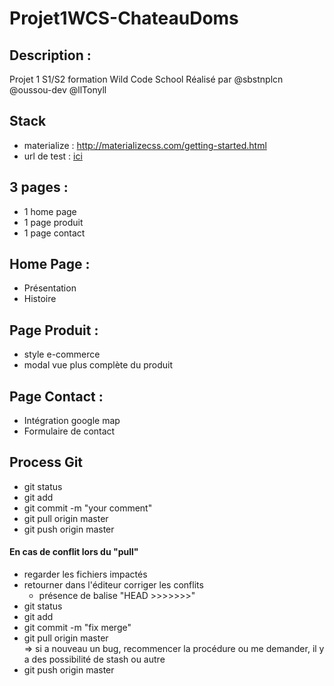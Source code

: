 # Projet1WCS-ChateauDoms

## Description :
Projet 1 S1/S2 formation Wild Code School
Réalisé par @sbstnplcn @oussou-dev @llTonyll

## Stack
  - materialize : http://materializecss.com/getting-started.html
  - url de test : [ici](https://htmlpreview.github.io/?https://raw.githubusercontent.com/sbstnplcn/Projet1WCS-ChateauDoms/master/index.html)

## 3 pages :

  - 1 home page
  - 1 page produit
  - 1 page contact

## Home Page :
  - Présentation
  - Histoire

## Page Produit :
  - style e-commerce
  - modal vue plus complète du produit

## Page Contact :
  - Intégration google map
  - Formulaire de contact

## Process Git
  - git status
  - git add
  - git commit -m "your comment"
  - git pull origin master
  - git push origin master

#### En cas de conflit lors du "pull"
  - regarder les fichiers impactés
  - retourner dans l'éditeur corriger les conflits
    - présence de balise "HEAD >>>>>>>"
  - git status
  - git add
  - git commit -m "fix merge"
  - git pull origin master  
    => si a nouveau un bug, recommencer la procédure ou me demander, il y a des possibilité de stash ou autre
  - git push origin master
